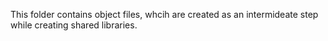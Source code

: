 This folder contains object files, whcih are created as an intermideate step while creating shared libraries.

